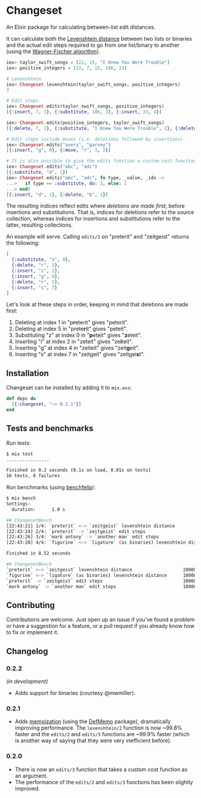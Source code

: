 # Changeset

An Elixir package for calculating between-list edit distances.

It can calculate both the [Levenshtein distance](https://en.wikipedia.org/wiki/Levenshtein_distance) between two lists or binaries and the actual edit steps required to go from one list/binary to another (using the [Wagner-Fischer algorithm](https://en.wikipedia.org/wiki/Wagner%E2%80%93Fischer_algorithm)).

```elixir
iex> taylor_swift_songs = [22, 15, "I Knew You Were Trouble"]
iex> positive_integers = [22, 7, 15, 186, 33]

# Levenshtein.
iex> Changeset.levenshtein(taylor_swift_songs, positive_integers)
3

# Edit steps.
iex> Changeset.edits(taylor_swift_songs, positive_integers)
[{:insert, 7, 1}, {:substitute, 186, 3}, {:insert, 33, 4}]

iex> Changeset.edits(positive_integers, taylor_swift_songs)
[{:delete, 7, 1}, {:substitute, "I Knew You Were Trouble", 2}, {:delete, 33, 4}]

# Edit steps include moves (i.e. deletions followed by insertions).
iex> Changeset.edits("avery", "garvey")
[{:insert, "g", 0}, {:move, "r", 3, 2}]

# It is also possible to give the edits function a custom cost function.
iex> Changeset.edits("abc", "adc")
[{:substitute, "d", 1}]
iex> Changeset.edits("abc", "adc", fn type, _value, _idx ->
...>   if type == :substitute, do: 3, else: 1
...> end)
[{:insert, "d", 1}, {:delete, "b", 1}]
```

The resulting indices reflect edits where *deletions are made first*, before insertions and substitutions. That is, indices for deletions refer to the source collection, whereas indices for insertions and substitutions refer to the latter, resulting collections.

An example will serve. Calling `edits/2` on "preterit" and "zeitgeist" returns the following:

```elixir
[
  {:substitute, "z", 0},
  {:delete, "r", 1},
  {:insert, "i", 2},
  {:insert, "g", 4},
  {:delete, "r", 5},
  {:insert, "s", 7}
]
```

Let's look at these steps in order, keeping in mind that deletions are made first:

1. Deleting at index 1 in "p**r**eterit" gives "peterit".
2. Deleting at index 5 in "prete**r**it" gives "peteit".
3. Substituting "z" at index 0 in "**p**eteit" gives "**z**eteit".
4. Inserting "i" at index 2 in "zeteit" gives "ze**i**teit".
5. Inserting "g" at index 4 in "zeiteit" gives "zeit**g**eit".
6. Inserting "s" at index 7 in "zeitgeit" gives "zeitgei**s**t".

## Installation

Changeset can be installed by adding it to `mix.exs`:

```elixir
def deps do
  [{:changeset, "~> 0.2.1"}]
end
```

## Tests and benchmarks

Run tests:

```sh
$ mix test
................

Finished in 0.2 seconds (0.1s on load, 0.01s on tests)
16 tests, 0 failures
```

Run benchmarks (using [benchfella](https://github.com/alco/benchfella)):

```sh
$ mix bench
Settings:
  duration:      1.0 s

## ChangesetBench
[22:43:21] 1/4: `preterit` <-> `zeitgeist` levenshtein distance
[22:43:24] 2/4: `preterit` -> `zeitgeist` edit steps
[22:43:26] 3/4: `mark antony` -> `another man` edit steps
[22:43:28] 4/4: `figurine` <-> `ligature` (as binaries) levenshtein distance

Finished in 8.52 seconds

## ChangesetBench
`preterit` <-> `zeitgeist` levenshtein distance                   200000   9.37 µs/op
`figurine` <-> `ligature` (as binaries) levenshtein distance      100000   12.51 µs/op
`preterit` -> `zeitgeist` edit steps                              100000   17.67 µs/op
`mark antony` -> `another man` edit steps                         100000   19.61 µs/op
```

## Contributing

Contributions are welcome. Just open up an issue if you've found a problem or have a suggestion for a feature, or a pull request if you already know how to fix or implement it.

## Changelog

### 0.2.2
*(in development)*

* Adds support for binaries (courtesy @mwmiller).

### 0.2.1

* Adds [memoization](https://wiki.haskell.org/Memoization) (using the [DefMemo](https://github.com/os6sense/DefMemo) package), dramatically improving performance. The `levenshtein/2` function is now ~99.8% faster and the `edits/2` and `edits/3` functions are ~99.9% faster (which is another way of saying that they were very inefficient before).

### 0.2.0

* There is now an `edits/3` function that takes a custom cost function as an argument.
* The performance of the `edits/2` and `edits/3` functions has been slightly improved.
